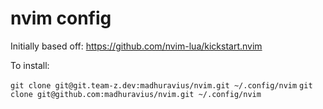 # nvim config

Initially based off: https://github.com/nvim-lua/kickstart.nvim

To install: 

`git clone git@git.team-z.dev:madhuravius/nvim.git ~/.config/nvim`
`git clone git@github.com:madhuravius/nvim.git ~/.config/nvim`
